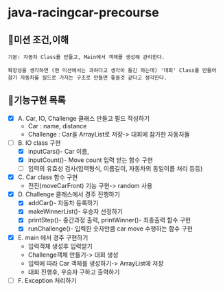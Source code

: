 # java-racingcar-precourse

## 🎯미션 조건,이해
    기본: 자동차 Class를 만들고, Main에서 객체를 생성해 관리한다. 

    확장성을 생각하면 (현 미션에서는 과하다고 생각이 들긴 하는데) '대회' Class를 만들어 참가 자동차를 필드로 가지는 구조로 만들면 좋을것 같다고 생각한다.

## 🚀기능구현 목록
- [x] A. Car, IO, Challenge 클래스 만들고 필드 작성하기
    - Car : name, distance
    - Challenge : Car을 ArrayList로 저장-> 대회에 참가한 자동차들
- [ ] B. IO class 구현
    - [x] inputCars()- Car 이름, 
    - [x] inputCount()- Move count 입력 받는 함수 구현
    - [ ] 입력의 유효성 검사(입력형식, 이름길이, 자동차의 동일이름 처리 등등)
- [x] C. Car class 함수 구현
    - 전진(moveCarFront) 기능 구현-> random 사용
- [x] D. Challenge 클래스에서 경주 진행하기
    - [x] addCar()- 자동차 등록하기
    - [x] makeWinnerList()- 우승자 선정하기
    - [x] printStep()- 중간과정 출력, printWinner()- 최종출력 함수 구현
    - [x] runChallenge()- 입력한 숫자만큼 car move 수행하는 함수 구현
- [x] E. main 에서 경주 구현하기
    - 입력객체 생성후 입력받기
    - Challenge객체 만들기-> 대회 생성
    - 입력에 따라 Car 객체를 생성하기-> ArrayList에 저장
    - 대회 진행후, 우승자 구하고 출력하기
- [ ] F. Exception 처리하기
